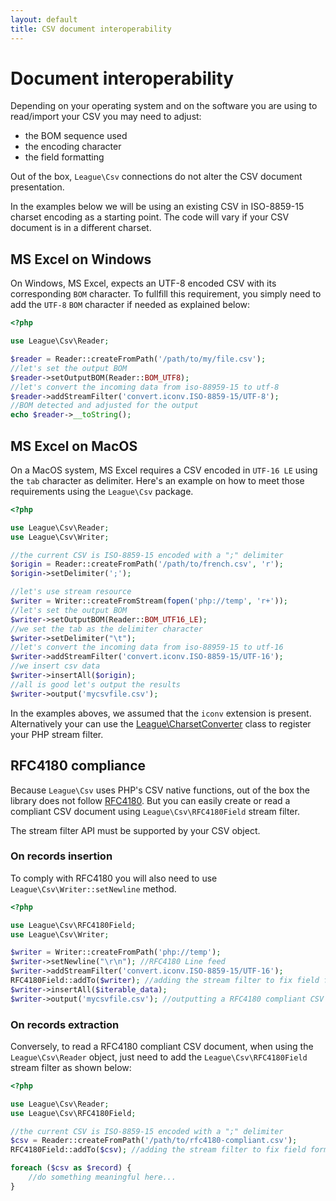 ```yaml
---
layout: default
title: CSV document interoperability
---
```


# Document interoperability

Depending on your operating system and on the software you are using to read/import your CSV you may need to adjust:

- the BOM sequence used
- the encoding character
- the field formatting

<p class="message-info">Out of the box, <code>League\Csv</code> connections do not alter the CSV document presentation.</p>

In the examples below we will be using an existing CSV in ISO-8859-15 charset encoding as a starting point. The code will vary if your CSV document is in a different charset.

## MS Excel on Windows

On Windows, MS Excel, expects an UTF-8 encoded CSV with its corresponding `BOM` character. To fullfill this requirement, you simply need to add the `UTF-8` `BOM` character if needed as explained below:

~~~php
<?php

use League\Csv\Reader;

$reader = Reader::createFromPath('/path/to/my/file.csv');
//let's set the output BOM
$reader->setOutputBOM(Reader::BOM_UTF8);
//let's convert the incoming data from iso-88959-15 to utf-8
$reader->addStreamFilter('convert.iconv.ISO-8859-15/UTF-8');
//BOM detected and adjusted for the output
echo $reader->__toString();

~~~

## MS Excel on MacOS

On a MacOS system, MS Excel requires a CSV encoded in `UTF-16 LE` using the `tab` character as delimiter. Here's an example on how to meet those requirements using the `League\Csv` package.

~~~php
<?php

use League\Csv\Reader;
use League\Csv\Writer;

//the current CSV is ISO-8859-15 encoded with a ";" delimiter
$origin = Reader::createFromPath('/path/to/french.csv', 'r');
$origin->setDelimiter(';');

//let's use stream resource
$writer = Writer::createFromStream(fopen('php://temp', 'r+'));
//let's set the output BOM
$writer->setOutputBOM(Reader::BOM_UTF16_LE);
//we set the tab as the delimiter character
$writer->setDelimiter("\t");
//let's convert the incoming data from iso-88959-15 to utf-16
$writer->addStreamFilter('convert.iconv.ISO-8859-15/UTF-16');
//we insert csv data
$writer->insertAll($origin);
//all is good let's output the results
$writer->output('mycsvfile.csv');
~~~

<p class="message-notice">In the examples aboves, we assumed that the <code>iconv</code> extension is present. Alternatively your can use the <a href="/9.0/converter/charset/">League\CharsetConverter</a> class to register your PHP stream filter.</p>

## RFC4180 compliance

Because `League\Csv` uses PHP's CSV native functions, out of the box the library does not follow [RFC4180](https://tools.ietf.org/html/rfc4180#section-2). But you can easily create or read a compliant CSV document using `League\Csv\RFC4180Field` stream filter.

<p class="message-warning">The stream filter API must be supported by your CSV object.</p>

### On records insertion

To comply with RFC4180 you will also need to use `League\Csv\Writer::setNewline` method.

~~~php
<?php

use League\Csv\RFC4180Field;
use League\Csv\Writer;

$writer = Writer::createFromPath('php://temp');
$writer->setNewline("\r\n"); //RFC4180 Line feed
$writer->addStreamFilter('convert.iconv.ISO-8859-15/UTF-16');
RFC4180Field::addTo($writer); //adding the stream filter to fix field formatting
$writer->insertAll($iterable_data);
$writer->output('mycsvfile.csv'); //outputting a RFC4180 compliant CSV Document
~~~

### On records extraction


Conversely, to read a RFC4180 compliant CSV document, when using the `League\Csv\Reader` object, just need to add the `League\Csv\RFC4180Field` stream filter as shown below:

~~~php
<?php

use League\Csv\Reader;
use League\Csv\RFC4180Field;

//the current CSV is ISO-8859-15 encoded with a ";" delimiter
$csv = Reader::createFromPath('/path/to/rfc4180-compliant.csv');
RFC4180Field::addTo($csv); //adding the stream filter to fix field formatting

foreach ($csv as $record) {
    //do something meaningful here...
}
~~~